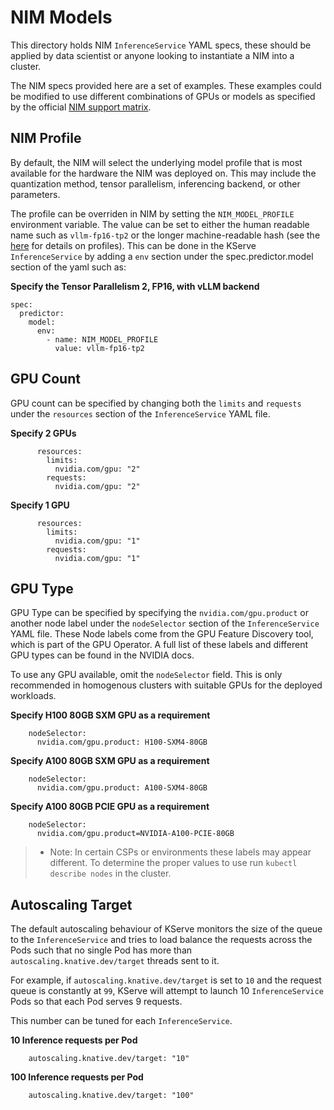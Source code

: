 # NIM Models
This directory holds NIM `InferenceService` YAML specs, these should be applied by data scientist or anyone looking to instantiate a NIM into a cluster.

The NIM specs provided here are a set of examples. These examples could be modified to use different combinations of GPUs or models as specified by the official [NIM support matrix](https://docs.nvidia.com/nim/large-language-models/latest/support-matrix.html).

## NIM Profile
By default, the NIM will select the underlying model profile that is most available for the hardware the NIM was deployed on. This may include the quantization method, tensor parallelism, inferencing backend, or other parameters.

The profile can be overriden in NIM by setting the `NIM_MODEL_PROFILE` environment variable. The value can be set to either the human readable name such as `vllm-fp16-tp2` or the longer machine-readable hash (see the [here](https://docs.nvidia.com/nim/large-language-models/latest/getting-started.html#serving-models-from-local-assets) for details on profiles). This can be done in the KServe `InferenceService` by adding a `env` section under the spec.predictor.model section of the yaml such as:

**Specify the Tensor Parallelism 2, FP16, with vLLM backend**
```
spec:
  predictor:
    model:
      env:
        - name: NIM_MODEL_PROFILE
          value: vllm-fp16-tp2
```

## GPU Count
GPU count can be specified by changing both the `limits` and `requests` under the `resources` section of the `InferenceService` YAML file.

**Specify 2 GPUs**
```
      resources:
        limits:
          nvidia.com/gpu: "2"
        requests:
          nvidia.com/gpu: "2"
```


**Specify 1 GPU**
```
      resources:
        limits:
          nvidia.com/gpu: "1"
        requests:
          nvidia.com/gpu: "1"
```

## GPU Type
GPU Type can be specified by specifying the `nvidia.com/gpu.product` or another node label under the `nodeSelector` section of the `InferenceService` YAML file. These Node labels come from the GPU Feature Discovery tool, which is part of the GPU Operator. A full list of these labels and different GPU types can be found in the NVIDIA docs.

To use any GPU available, omit the `nodeSelector` field. This is only recommended in homogenous clusters with suitable GPUs for the deployed workloads.

**Specify H100 80GB SXM GPU as a requirement**
```
    nodeSelector:
      nvidia.com/gpu.product: H100-SXM4-80GB
```

**Specify A100 80GB SXM GPU as a requirement**
```
    nodeSelector:
      nvidia.com/gpu.product: A100-SXM4-80GB
```

**Specify A100 80GB PCIE GPU as a requirement**
```
    nodeSelector:
      nvidia.com/gpu.product=NVIDIA-A100-PCIE-80GB
```
> * Note: In certain CSPs or environments these labels may appear different. To determine the proper values to use run `kubectl describe nodes` in the cluster.

## Autoscaling Target

The default autoscaling behaviour of KServe monitors the size of the queue to the `InferenceService` and tries to load balance the requests across the Pods such that no single Pod has more than `autoscaling.knative.dev/target` threads sent to it.

For example, if `autoscaling.knative.dev/target` is set to `10` and the request queue is constantly at `99`, KServe will attempt to launch 10 `InferenceService` Pods so that each Pod serves 9 requests.

This number can be tuned for each `InferenceService`.

**10  Inference requests per Pod**
```
    autoscaling.knative.dev/target: "10"
```

**100  Inference requests per Pod**
```
    autoscaling.knative.dev/target: "100"
```
